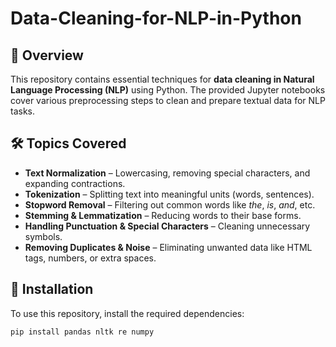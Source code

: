 # Data-Cleaning-for-NLP-in-Python

## 📌 Overview
This repository contains essential techniques for **data cleaning in Natural Language Processing (NLP)** using Python. The provided Jupyter notebooks cover various preprocessing steps to clean and prepare textual data for NLP tasks.

## 🛠 Topics Covered
- **Text Normalization** – Lowercasing, removing special characters, and expanding contractions.  
- **Tokenization** – Splitting text into meaningful units (words, sentences).  
- **Stopword Removal** – Filtering out common words like *the*, *is*, *and*, etc.  
- **Stemming & Lemmatization** – Reducing words to their base forms.  
- **Handling Punctuation & Special Characters** – Cleaning unnecessary symbols.  
- **Removing Duplicates & Noise** – Eliminating unwanted data like HTML tags, numbers, or extra spaces.  

## 🔧 Installation
To use this repository, install the required dependencies:

```sh
pip install pandas nltk re numpy
```

